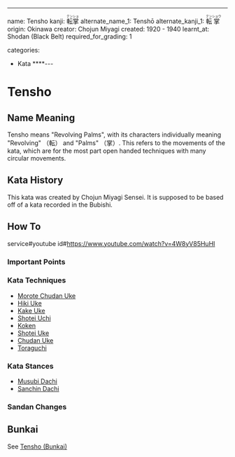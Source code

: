 ---
name: Tensho
kanji: <ruby><rb>転</rb><rt>テン</rt><rb>掌</rb><rt>ショ</rt></ruby>
alternate_name_1: Tenshō
alternate_kanji_1: <ruby><rb>転</rb><rt>テン</rt><rb>掌</rb><rt>ショウ</rt></ruby>
origin: Okinawa
creator: Chojun Miyagi
created: 1920 - 1940
learnt_at: Shodan (Black Belt)
required_for_grading: 1

categories:
  - Kata
****---

# Tensho

<Infobox />

## Name Meaning

Tensho means "Revolving Palms", with its characters individually meaning "Revolving" （転） and "Palms" （掌）. This refers to the movements of the kata, which are for the most part open handed techniques with many circular movements.

## Kata History

This kata was created by Chojun Miyagi Sensei. It is supposed to be based off of a kata recorded in the Bubishi.

## How To

service#youtube
id#https://www.youtube.com/watch?v=4W8yV85HuHI

### Important Points

### Kata Techniques

- [Morote Chudan Uke](/)
- [Hiki Uke](/)
- [Kake Uke](/)
- [Shotei Uchi](/)
- [Koken](/)
- [Shotei Uke](/)
- [Chudan Uke](/)
- [Toraguchi](/)

### Kata Stances

- [Musubi Dachi](/)
- [Sanchin Dachi](/)

### Sandan Changes

## Bunkai

See [Tensho (Bunkai)](/bunkai/tensho)
